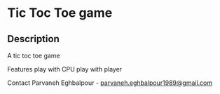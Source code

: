 # Tic Toc Toe game 

## Description  
A tic toc toe game   

Features
play with CPU
play with player

Contact
Parvaneh Eghbalpour - parvaneh.eghbalpour1989@gmail.com
